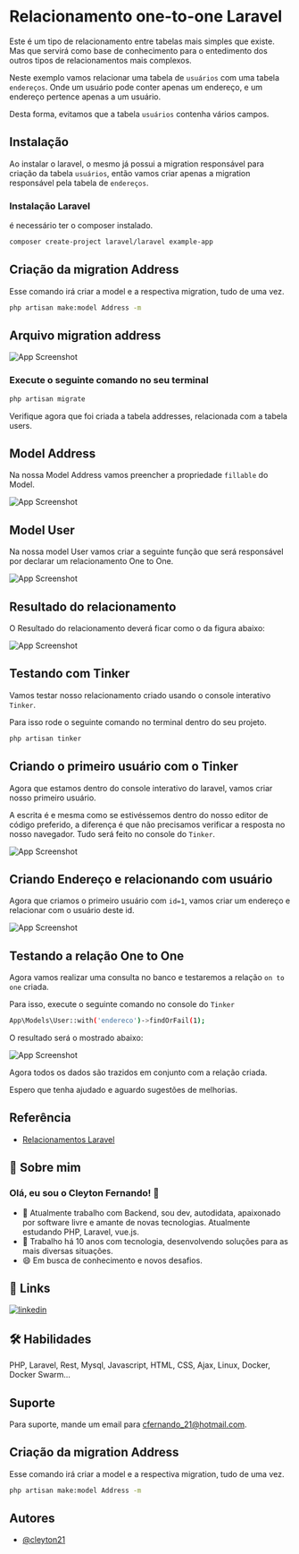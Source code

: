 
# Relacionamento one-to-one Laravel

Este é um tipo de relacionamento entre tabelas mais simples que existe. Mas que servirá como base de conhecimento para o entedimento dos outros tipos de relacionamentos mais complexos.

Neste exemplo vamos relacionar uma tabela de `usuários` com uma tabela `endereços`. Onde um usuário pode conter apenas um endereço, e um endereço pertence apenas a um usuário.

Desta forma, evitamos que a tabela `usuários` contenha vários campos.


## Instalação

Ao instalar o laravel, o mesmo já possui a migration responsável para criação da tabela `usuários`, então vamos criar apenas a migration responsável pela tabela de `endereços`.

### Instalação Laravel

é necessário ter o composer instalado.

```bash
composer create-project laravel/laravel example-app
```

## Criação da migration Address

Esse comando irá criar a model e a respectiva migration, tudo de uma vez.

```bash
php artisan make:model Address -m
```



## Arquivo migration address

![App Screenshot](https://github.com/cleyton21/images/blob/master/migration_address.png?raw=true)

### Execute o seguinte comando no seu terminal

```bash
php artisan migrate
```


Verifique agora que foi criada a tabela addresses, relacionada com a tabela users.
## Model Address

Na nossa Model Address vamos preencher a propriedade `fillable` do Model.

![App Screenshot](https://raw.githubusercontent.com/cleyton21/images/master/model_address.png?token=GHSAT0AAAAAAB7THWOZ5VEPOYCGSHK5GOB4ZAEWGHQ)
## Model User

Na nossa model User vamos criar a seguinte função que será responsável por declarar um relacionamento One to One.

![App Screenshot](https://raw.githubusercontent.com/cleyton21/images/master/function_endereco.png?token=GHSAT0AAAAAAB7THWOY252M4TKN3QKGNQYWZAEWNVA)
## Resultado do relacionamento

O Resultado do relacionamento deverá ficar como o da figura abaixo:

![App Screenshot](https://raw.githubusercontent.com/cleyton21/images/master/eer_diagrama_one_to_one.png?token=GHSAT0AAAAAAB7THWOZD2QLX7BOZWFNTUBIZAEXJNA)


## Testando com Tinker

Vamos testar nosso relacionamento criado usando o console interativo `Tinker`.

Para isso rode o seguinte comando no terminal dentro do seu projeto.

```bash
php artisan tinker
```
## Criando o primeiro usuário com o Tinker

Agora que estamos dentro do console interativo do laravel, vamos criar nosso primeiro usuário.

A escrita é e mesma como se estivéssemos dentro do nosso editor de código preferido, a diferença é que não precisamos verificar a resposta no nosso navegador. Tudo será feito no console do `Tinker`.

![App Screenshot](https://raw.githubusercontent.com/cleyton21/images/master/criando_usuario.png?token=GHSAT0AAAAAAB7THWOZ53BKOPQ4WCH2U6GQZAEWYYA)


## Criando Endereço e relacionando com usuário

Agora que criamos o primeiro usuário com `id=1`, vamos criar um endereço e relacionar com o usuário deste id.

![App Screenshot](https://raw.githubusercontent.com/cleyton21/images/master/criacao_address.png?token=GHSAT0AAAAAAB7THWOZNURWZIJ2X444JYP6ZAEXAYQ)


## Testando a relação One to One

Agora vamos realizar uma consulta no banco e testaremos a relação `on to one` criada.

Para isso, execute o seguinte comando no console do `Tinker`

```bash
App\Models\User::with('endereco')->findOrFail(1);
```

O resultado será o mostrado abaixo:

![App Screenshot](https://raw.githubusercontent.com/cleyton21/images/master/consulta_relacao_one_to_one.png?token=GHSAT0AAAAAAB7THWOZNRGVUG6TYMG4VGISZAEXGPQ)

Agora todos os dados são trazidos em conjunto com a relação criada.

Espero que tenha ajudado e aguardo sugestões de melhorias.


## Referência

 - [Relacionamentos Laravel](https://laravel.com/docs/10.x/eloquent-relationships#many-to-many-defining-the-inverse-of-the-relationship)



## 🚀 Sobre mim

### Olá, eu sou o Cleyton Fernando! 👋

- 🔭 Atualmente trabalho com Backend, sou dev, autodidata, apaixonado por software livre e amante de novas tecnologias. Atualmente estudando PHP, Laravel, vue.js.
- 🌱 Trabalho há 10 anos com tecnologia, desenvolvendo soluções para as mais diversas situações.
- 😄 Em busca de conhecimento e novos desafios.

## 🔗 Links
[![linkedin](https://img.shields.io/badge/linkedin-0A66C2?style=for-the-badge&logo=linkedin&logoColor=white)](https://www.linkedin.com/in/cleyton-fernando-08b64812b/)


## 🛠 Habilidades
PHP, Laravel, Rest, Mysql, Javascript, HTML, CSS, Ajax, Linux, Docker, Docker Swarm...


## Suporte

Para suporte, mande um email para cfernando_21@hotmail.com.


## Criação da migration Address

Esse comando irá criar a model e a respectiva migration, tudo de uma vez.

```bash
php artisan make:model Address -m
```



## Autores

- [@cleyton21](https://github.com/cleyton21)


